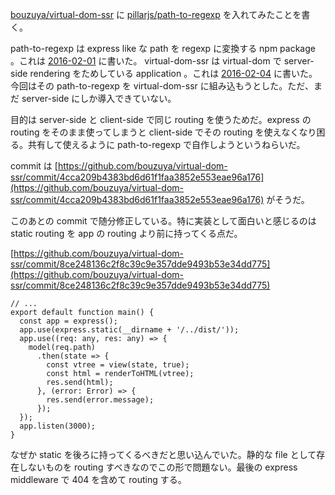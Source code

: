 [bouzuya/virtual-dom-ssr][] に [pillarjs/path-to-regexp][] を入れてみたことを書く。

path-to-regexp は express like な path を regexp に変換する npm package 。これは [2016-02-01][] に書いた。 virtual-dom-ssr は virtual-dom で server-side rendering をためしている application 。これは [2016-02-04][] に書いた。 今回はその path-to-regexp を virtual-dom-ssr に組み込もうとした。ただ、まだ server-side にしか導入できていない。

目的は server-side と client-side で同じ routing を使うためだ。express の routing をそのまま使ってしまうと client-side でその routing を使えなくなり困る。共有して使えるように path-to-regexp で自作しようというねらいだ。

commit は [https://github.com/bouzuya/virtual-dom-ssr/commit/4cca209b4383bd6d61f1faa3852e553eae96a176](https://github.com/bouzuya/virtual-dom-ssr/commit/4cca209b4383bd6d61f1faa3852e553eae96a176) がそうだ。

このあとの commit で随分修正している。特に実装として面白いと感じるのは static routing を app の routing より前に持ってくる点だ。

[https://github.com/bouzuya/virtual-dom-ssr/commit/8ce248136c2f8c39c9e357dde9493b53e34dd775](https://github.com/bouzuya/virtual-dom-ssr/commit/8ce248136c2f8c39c9e357dde9493b53e34dd775)

```
// ...
export default function main() {
  const app = express();
  app.use(express.static(__dirname + '/../dist/'));
  app.use((req: any, res: any) => {
    model(req.path)
      .then(state => {
        const vtree = view(state, true);
        const html = renderToHTML(vtree);
        res.send(html);
      }, (error: Error) => {
        res.send(error.message);
      });
  });
  app.listen(3000);
}
```

なぜか static を後ろに持ってくるべきだと思い込んでいた。静的な file として存在しないものを routing すべきなのでこの形で問題ない。最後の express middleware で 404 を含めて routing する。

[2016-02-01]: https://blog.bouzuya.net/2016/02/01/
[2016-02-04]: https://blog.bouzuya.net/2016/02/04/
[bouzuya/virtual-dom-ssr]: https://github.com/bouzuya/virtual-dom-ssr
[pillarjs/path-to-regexp]: https://github.com/pillarjs/path-to-regexp
